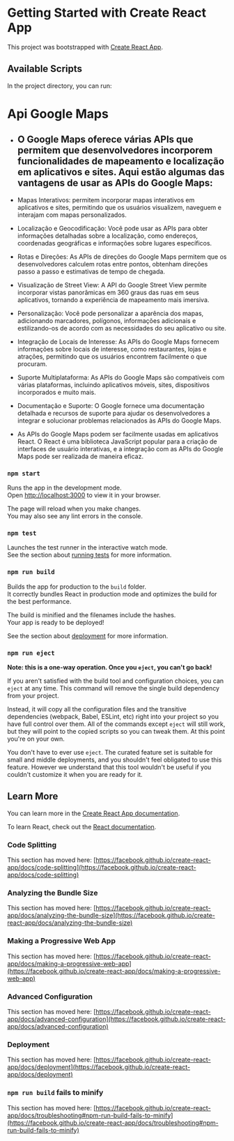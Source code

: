 # Getting Started with Create React App

This project was bootstrapped with [Create React App](https://github.com/facebook/create-react-app).

## Available Scripts

In the project directory, you can run:

# Api Google Maps
- ## O Google Maps oferece várias APIs que permitem que desenvolvedores incorporem funcionalidades de mapeamento e localização em aplicativos e sites. Aqui estão algumas das vantagens de usar as APIs do Google Maps:

- Mapas Interativos:  permitem incorporar mapas interativos em aplicativos e sites, permitindo que os usuários visualizem, naveguem e interajam com mapas personalizados.

- Localização e Geocodificação: Você pode usar as APIs para obter informações detalhadas sobre a localização, como endereços, coordenadas geográficas e informações sobre lugares específicos.

- Rotas e Direções: As APIs de direções do Google Maps permitem que os desenvolvedores calculem rotas entre pontos, obtenham direções passo a passo e estimativas de tempo de chegada.

- Visualização de Street View: A API do Google Street View permite incorporar vistas panorâmicas em 360 graus das ruas em seus aplicativos, tornando a experiência de mapeamento mais imersiva.

- Personalização: Você pode personalizar a aparência dos mapas, adicionando marcadores, polígonos, informações adicionais e estilizando-os de acordo com as necessidades do seu aplicativo ou site.

- Integração de Locais de Interesse: As APIs do Google Maps fornecem informações sobre locais de interesse, como restaurantes, lojas e atrações, permitindo que os usuários encontrem facilmente o que procuram.

- Suporte Multiplataforma: As APIs do Google Maps são compatíveis com várias plataformas, incluindo aplicativos móveis, sites, dispositivos incorporados e muito mais.

- Documentação e Suporte: O Google fornece uma documentação detalhada e recursos de suporte para ajudar os desenvolvedores a integrar e solucionar problemas relacionados às APIs do Google Maps.

- As APIs do Google Maps podem ser facilmente usadas em aplicativos React. O React é uma biblioteca JavaScript popular para a criação de interfaces de usuário interativas, e a integração com as APIs do Google Maps pode ser realizada de maneira eficaz.


### `npm start`

Runs the app in the development mode.\
Open [http://localhost:3000](http://localhost:3000) to view it in your browser.

The page will reload when you make changes.\
You may also see any lint errors in the console.

### `npm test`

Launches the test runner in the interactive watch mode.\
See the section about [running tests](https://facebook.github.io/create-react-app/docs/running-tests) for more information.

### `npm run build`

Builds the app for production to the `build` folder.\
It correctly bundles React in production mode and optimizes the build for the best performance.

The build is minified and the filenames include the hashes.\
Your app is ready to be deployed!

See the section about [deployment](https://facebook.github.io/create-react-app/docs/deployment) for more information.

### `npm run eject`

**Note: this is a one-way operation. Once you `eject`, you can't go back!**

If you aren't satisfied with the build tool and configuration choices, you can `eject` at any time. This command will remove the single build dependency from your project.

Instead, it will copy all the configuration files and the transitive dependencies (webpack, Babel, ESLint, etc) right into your project so you have full control over them. All of the commands except `eject` will still work, but they will point to the copied scripts so you can tweak them. At this point you're on your own.

You don't have to ever use `eject`. The curated feature set is suitable for small and middle deployments, and you shouldn't feel obligated to use this feature. However we understand that this tool wouldn't be useful if you couldn't customize it when you are ready for it.

## Learn More

You can learn more in the [Create React App documentation](https://facebook.github.io/create-react-app/docs/getting-started).

To learn React, check out the [React documentation](https://reactjs.org/).

### Code Splitting

This section has moved here: [https://facebook.github.io/create-react-app/docs/code-splitting](https://facebook.github.io/create-react-app/docs/code-splitting)

### Analyzing the Bundle Size

This section has moved here: [https://facebook.github.io/create-react-app/docs/analyzing-the-bundle-size](https://facebook.github.io/create-react-app/docs/analyzing-the-bundle-size)

### Making a Progressive Web App

This section has moved here: [https://facebook.github.io/create-react-app/docs/making-a-progressive-web-app](https://facebook.github.io/create-react-app/docs/making-a-progressive-web-app)

### Advanced Configuration

This section has moved here: [https://facebook.github.io/create-react-app/docs/advanced-configuration](https://facebook.github.io/create-react-app/docs/advanced-configuration)

### Deployment

This section has moved here: [https://facebook.github.io/create-react-app/docs/deployment](https://facebook.github.io/create-react-app/docs/deployment)

### `npm run build` fails to minify

This section has moved here: [https://facebook.github.io/create-react-app/docs/troubleshooting#npm-run-build-fails-to-minify](https://facebook.github.io/create-react-app/docs/troubleshooting#npm-run-build-fails-to-minify)

